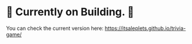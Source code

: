 # 🚸 Currently on Building. 🚸

You can check the current version here: https://itsaleplets.github.io/trivia-game/
